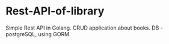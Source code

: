 # Rest-API-of-library
Simple Rest API in Golang. CRUD application about books. DB - postgreSQL, using GORM.
